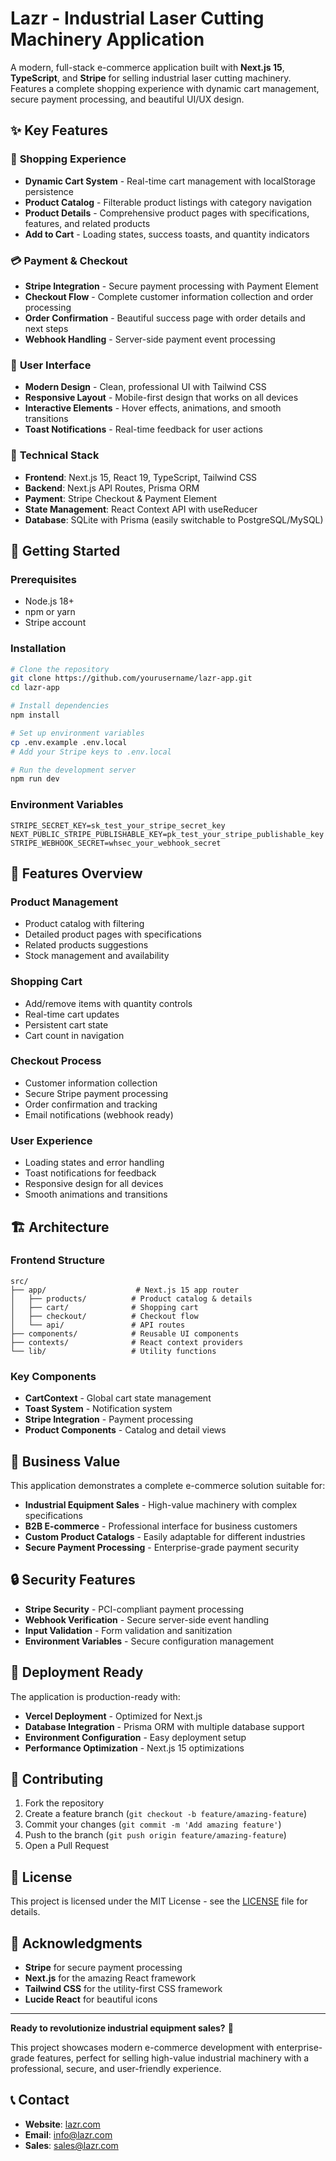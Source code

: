 # Lazr - Industrial Laser Cutting Machinery Application

A modern, full-stack e-commerce application built with **Next.js 15**, **TypeScript**, and **Stripe** for selling industrial laser cutting machinery. Features a complete shopping experience with dynamic cart management, secure payment processing, and beautiful UI/UX design.

## ✨ Key Features

### 🛒 **Shopping Experience**
- **Dynamic Cart System** - Real-time cart management with localStorage persistence
- **Product Catalog** - Filterable product listings with category navigation
- **Product Details** - Comprehensive product pages with specifications, features, and related products
- **Add to Cart** - Loading states, success toasts, and quantity indicators

### 💳 **Payment & Checkout**
- **Stripe Integration** - Secure payment processing with Payment Element
- **Checkout Flow** - Complete customer information collection and order processing
- **Order Confirmation** - Beautiful success page with order details and next steps
- **Webhook Handling** - Server-side payment event processing

### 🎨 **User Interface**
- **Modern Design** - Clean, professional UI with Tailwind CSS
- **Responsive Layout** - Mobile-first design that works on all devices
- **Interactive Elements** - Hover effects, animations, and smooth transitions
- **Toast Notifications** - Real-time feedback for user actions

### 🔧 **Technical Stack**
- **Frontend**: Next.js 15, React 19, TypeScript, Tailwind CSS
- **Backend**: Next.js API Routes, Prisma ORM
- **Payment**: Stripe Checkout & Payment Element
- **State Management**: React Context API with useReducer
- **Database**: SQLite with Prisma (easily switchable to PostgreSQL/MySQL)

## 🚀 Getting Started

### Prerequisites
- Node.js 18+ 
- npm or yarn
- Stripe account

### Installation
```bash
# Clone the repository
git clone https://github.com/yourusername/lazr-app.git
cd lazr-app

# Install dependencies
npm install

# Set up environment variables
cp .env.example .env.local
# Add your Stripe keys to .env.local

# Run the development server
npm run dev
```

### Environment Variables
```env
STRIPE_SECRET_KEY=sk_test_your_stripe_secret_key
NEXT_PUBLIC_STRIPE_PUBLISHABLE_KEY=pk_test_your_stripe_publishable_key
STRIPE_WEBHOOK_SECRET=whsec_your_webhook_secret
```

## 📱 Features Overview

### **Product Management**
- Product catalog with filtering
- Detailed product pages with specifications
- Related products suggestions
- Stock management and availability

### **Shopping Cart**
- Add/remove items with quantity controls
- Real-time cart updates
- Persistent cart state
- Cart count in navigation

### **Checkout Process**
- Customer information collection
- Secure Stripe payment processing
- Order confirmation and tracking
- Email notifications (webhook ready)

### **User Experience**
- Loading states and error handling
- Toast notifications for feedback
- Responsive design for all devices
- Smooth animations and transitions

## 🏗️ Architecture

### **Frontend Structure**
```
src/
├── app/                    # Next.js 15 app router
│   ├── products/          # Product catalog & details
│   ├── cart/              # Shopping cart
│   ├── checkout/          # Checkout flow
│   └── api/               # API routes
├── components/            # Reusable UI components
├── contexts/              # React context providers
└── lib/                   # Utility functions
```

### **Key Components**
- **CartContext** - Global cart state management
- **Toast System** - Notification system
- **Stripe Integration** - Payment processing
- **Product Components** - Catalog and detail views

## 🎯 Business Value

This application demonstrates a complete e-commerce solution suitable for:
- **Industrial Equipment Sales** - High-value machinery with complex specifications
- **B2B E-commerce** - Professional interface for business customers
- **Custom Product Catalogs** - Easily adaptable for different industries
- **Secure Payment Processing** - Enterprise-grade payment security

## 🔒 Security Features

- **Stripe Security** - PCI-compliant payment processing
- **Webhook Verification** - Secure server-side event handling
- **Input Validation** - Form validation and sanitization
- **Environment Variables** - Secure configuration management

## 🚀 Deployment Ready

The application is production-ready with:
- **Vercel Deployment** - Optimized for Next.js
- **Database Integration** - Prisma ORM with multiple database support
- **Environment Configuration** - Easy deployment setup
- **Performance Optimization** - Next.js 15 optimizations

## 🤝 Contributing

1. Fork the repository
2. Create a feature branch (`git checkout -b feature/amazing-feature`)
3. Commit your changes (`git commit -m 'Add amazing feature'`)
4. Push to the branch (`git push origin feature/amazing-feature`)
5. Open a Pull Request

## 📄 License

This project is licensed under the MIT License - see the [LICENSE](LICENSE) file for details.

## 🙏 Acknowledgments

- **Stripe** for secure payment processing
- **Next.js** for the amazing React framework
- **Tailwind CSS** for the utility-first CSS framework
- **Lucide React** for beautiful icons

---

**Ready to revolutionize industrial equipment sales?** 🚀

This project showcases modern e-commerce development with enterprise-grade features, perfect for selling high-value industrial machinery with a professional, secure, and user-friendly experience.

## 📞 Contact

- **Website**: [lazr.com](https://lazr.com)
- **Email**: info@lazr.com
- **Sales**: sales@lazr.com
